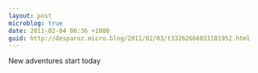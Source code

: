 ```yaml
---
layout: post
microblog: true
date: 2011-02-04 06:36 +1000
guid: http://desparoz.micro.blog/2011/02/03/t33262666831101952.html
---
```

New adventures start today
